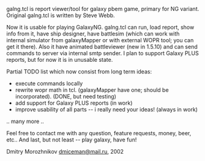 galng.tcl is report viewer/tool for galaxy pbem game, primary for NG variant. Original galng.tcl is written by Steve Webb.

Now it is usable for playing GalaxyNG. galng.tcl can run, load report, show info from it, have ship designer, have battlesim (which can work with internal simulator from galaxyMapper or with external WOPR tool; you can get it there). Also it have animated battleviewer (new in 1.5.10) and can send commands to server via internal smtp sender. I plan to support Galaxy PLUS reports, but for now it is in unusable state.

Partial TODO list which now consist from long term ideas:
* execute commands locally
* rewrite wopr math in tcl. (galaxyMapper have one; should be incorporated). (DONE, but need testing)
* add support for Galaxy PLUS reports (in work)
* improve usability of all parts -- i really need your ideas! (always in work)

.. many more ..

Feel free to contact me with any question, feature requests, money, beer, etc.. And last, but not least -- play galaxy, have fun!

Dmitry Morozhnikov <dmiceman@mail.ru>, 2002
